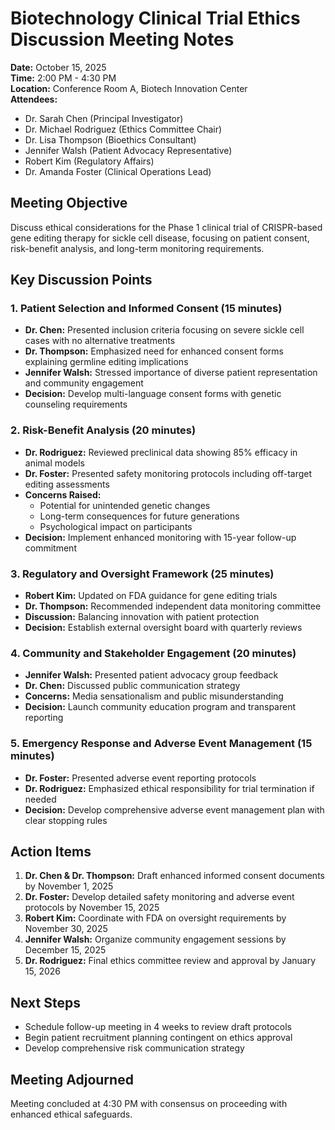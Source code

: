 # Biotechnology Clinical Trial Ethics Discussion Meeting Notes

**Date:** October 15, 2025  
**Time:** 2:00 PM - 4:30 PM  
**Location:** Conference Room A, Biotech Innovation Center  
**Attendees:**  
- Dr. Sarah Chen (Principal Investigator)  
- Dr. Michael Rodriguez (Ethics Committee Chair)  
- Dr. Lisa Thompson (Bioethics Consultant)  
- Jennifer Walsh (Patient Advocacy Representative)  
- Robert Kim (Regulatory Affairs)  
- Dr. Amanda Foster (Clinical Operations Lead)  

## Meeting Objective
Discuss ethical considerations for the Phase 1 clinical trial of CRISPR-based gene editing therapy for sickle cell disease, focusing on patient consent, risk-benefit analysis, and long-term monitoring requirements.

## Key Discussion Points

### 1. Patient Selection and Informed Consent (15 minutes)
- **Dr. Chen:** Presented inclusion criteria focusing on severe sickle cell cases with no alternative treatments
- **Dr. Thompson:** Emphasized need for enhanced consent forms explaining germline editing implications
- **Jennifer Walsh:** Stressed importance of diverse patient representation and community engagement
- **Decision:** Develop multi-language consent forms with genetic counseling requirements

### 2. Risk-Benefit Analysis (20 minutes)
- **Dr. Rodriguez:** Reviewed preclinical data showing 85% efficacy in animal models
- **Dr. Foster:** Presented safety monitoring protocols including off-target editing assessments
- **Concerns Raised:**
  - Potential for unintended genetic changes
  - Long-term consequences for future generations
  - Psychological impact on participants
- **Decision:** Implement enhanced monitoring with 15-year follow-up commitment

### 3. Regulatory and Oversight Framework (25 minutes)
- **Robert Kim:** Updated on FDA guidance for gene editing trials
- **Dr. Thompson:** Recommended independent data monitoring committee
- **Discussion:** Balancing innovation with patient protection
- **Decision:** Establish external oversight board with quarterly reviews

### 4. Community and Stakeholder Engagement (20 minutes)
- **Jennifer Walsh:** Presented patient advocacy group feedback
- **Dr. Chen:** Discussed public communication strategy
- **Concerns:** Media sensationalism and public misunderstanding
- **Decision:** Launch community education program and transparent reporting

### 5. Emergency Response and Adverse Event Management (15 minutes)
- **Dr. Foster:** Presented adverse event reporting protocols
- **Dr. Rodriguez:** Emphasized ethical responsibility for trial termination if needed
- **Decision:** Develop comprehensive adverse event management plan with clear stopping rules

## Action Items

1. **Dr. Chen & Dr. Thompson:** Draft enhanced informed consent documents by November 1, 2025
2. **Dr. Foster:** Develop detailed safety monitoring and adverse event protocols by November 15, 2025
3. **Robert Kim:** Coordinate with FDA on oversight requirements by November 30, 2025
4. **Jennifer Walsh:** Organize community engagement sessions by December 15, 2025
5. **Dr. Rodriguez:** Final ethics committee review and approval by January 15, 2026

## Next Steps
- Schedule follow-up meeting in 4 weeks to review draft protocols
- Begin patient recruitment planning contingent on ethics approval
- Develop comprehensive risk communication strategy

## Meeting Adjourned
Meeting concluded at 4:30 PM with consensus on proceeding with enhanced ethical safeguards.
